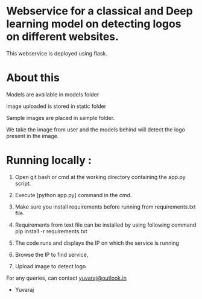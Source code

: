 # Webservice for a classical and Deep learning model on detecting logos on different websites.

This webservice is deployed using flask.
 

# About this 

Models are available in models folder

image uploaded is stored in static folder

Sample images are placed in sample folder.


We take the image from user and the models behind will detect the logo present in the image.


# Running locally :

1) Open git bash or cmd at the working directory containing the app.py script.

2) Execute [python app.py] command in the cmd.

3) Make sure you install requirements before running from requirements.txt file.

4) Requirements from text file can be installed by using following command pip install -r requirements.txt

5) The code runs and displays the IP on which the service is running

6) Browse the IP to find service,

7) Upload image to detect logo


For any queries, can contact yuvaraj@outlook.in

- Yuvaraj
